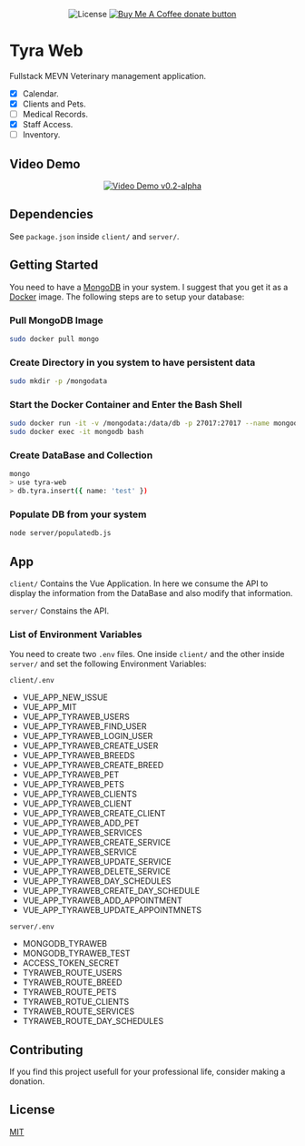 <p align="center">
    <span class="badge-license">
        <img
        src="https://img.shields.io/github/license/Andrsrz/tyra-web?style=for-the-badge"
        alt="License" />
    </span>
    <span class="badge-buymeacoffee">
        <a href="https://www.buymeacoffee.com/andrsrz"
        title="Donate using Buy Me A Coffee">
        <img
        src="https://img.shields.io/static/v1?label=Buy%20Me%20a%20Beer&message=donate&color=FF813F&style=for-the-badge&logo=buy-me-a-coffee"
        alt="Buy Me A Coffee donate button" />
        </a>
    </span>
</p>

# Tyra Web
Fullstack MEVN Veterinary management application.
- [x] Calendar.
- [x] Clients and Pets.
- [ ] Medical Records.
- [x] Staff Access.
- [ ] Inventory.

## Video Demo
<p align="center">
    <span>
        <a href="https://www.youtube.com/watch?v=p336N-SqQs4"
        title="TyraWeb v0.2-alpha Video Demo">
        <img
        src="http://img.youtube.com/vi/p336N-SqQs4/0.jpg"
        alt="Video Demo v0.2-alpha" />
        </a>
    </span>
</p>

## Dependencies
See ```package.json``` inside ```client/``` and ```server/```.

## Getting Started
You need to have a [MongoDB](https://www.mongodb.com/) in your system. I suggest
that you get it as a [Docker](https://www.docker.com/) image. The following
steps are to setup your database:

### Pull MongoDB Image
``` sh
sudo docker pull mongo
```
### Create Directory in you system to have persistent data
``` sh
sudo mkdir -p /mongodata
```
### Start the Docker Container and Enter the Bash Shell
``` sh
sudo docker run -it -v /mongodata:/data/db -p 27017:27017 --name mongodb -d mongo
sudo docker exec -it mongodb bash
```
### Create DataBase and Collection
``` sh
mongo
> use tyra-web
> db.tyra.insert({ name: 'test' })
```
### Populate DB from your system
``` sh
node server/populatedb.js
```

## App
```client/```
Contains the Vue Application. In here we consume the API to display the
information from the DataBase and also modify that information.

```server/```
Constains the API.

### List of Environment Variables
You need to create two ```.env``` files. One inside ```client/``` and the other
inside ```server/``` and set the following Environment Variables:

```client/.env```
- VUE_APP_NEW_ISSUE
- VUE_APP_MIT
- VUE_APP_TYRAWEB_USERS
- VUE_APP_TYRAWEB_FIND_USER
- VUE_APP_TYRAWEB_LOGIN_USER
- VUE_APP_TYRAWEB_CREATE_USER
- VUE_APP_TYRAWEB_BREEDS
- VUE_APP_TYRAWEB_CREATE_BREED
- VUE_APP_TYRAWEB_PET
- VUE_APP_TYRAWEB_PETS
- VUE_APP_TYRAWEB_CLIENTS
- VUE_APP_TYRAWEB_CLIENT
- VUE_APP_TYRAWEB_CREATE_CLIENT
- VUE_APP_TYRAWEB_ADD_PET
- VUE_APP_TYRAWEB_SERVICES
- VUE_APP_TYRAWEB_CREATE_SERVICE
- VUE_APP_TYRAWEB_SERVICE
- VUE_APP_TYRAWEB_UPDATE_SERVICE
- VUE_APP_TYRAWEB_DELETE_SERVICE
- VUE_APP_TYRAWEB_DAY_SCHEDULES
- VUE_APP_TYRAWEB_CREATE_DAY_SCHEDULE
- VUE_APP_TYRAWEB_ADD_APPOINTMENT
- VUE_APP_TYRAWEB_UPDATE_APPOINTMNETS

```server/.env```
- MONGODB_TYRAWEB
- MONGODB_TYRAWEB_TEST
- ACCESS_TOKEN_SECRET
- TYRAWEB_ROUTE_USERS
- TYRAWEB_ROUTE_BREED
- TYRAWEB_ROUTE_PETS
- TYRAWEB_ROTUE_CLIENTS
- TYRAWEB_ROUTE_SERVICES
- TYRAWEB_ROUTE_DAY_SCHEDULES

## Contributing
If you find this project usefull for your professional life, consider
making a donation.

## License
[MIT](https://mit-license.org/)
